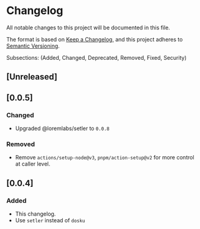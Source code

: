 # Changelog

All notable changes to this project will be documented in this file.

The format is based on [Keep a Changelog](https://keepachangelog.com/en/1.0.0/),
and this project adheres to [Semantic Versioning](https://semver.org/spec/v2.0.0.html).

Subsections: (Added, Changed, Deprecated, Removed, Fixed, Security)

## [Unreleased]

## [0.0.5]

### Changed

 - Upgraded @loremlabs/setler to `0.0.8`

### Removed

- Remove `actions/setup-node@v3`, `pnpm/action-setup@v2` for more control at caller level.

## [0.0.4]

### Added

- This changelog.
- Use `setler` instead of `dosku`


